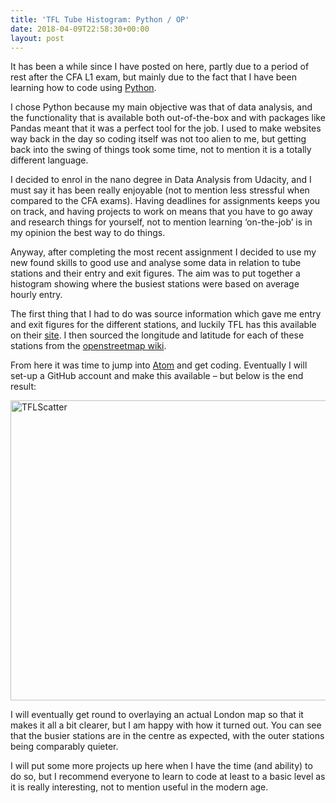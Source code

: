 ```yaml
---
title: 'TFL Tube Histogram: Python / OP'
date: 2018-04-09T22:58:30+00:00
layout: post
---
```

It has been a while since I have posted on here, partly due to a period of rest after the CFA L1 exam, but mainly due to the fact that I have been learning how to code using [Python](https://www.python.org/).

I chose Python because my main objective was that of data analysis, and the functionality that is available both out-of-the-box and with packages like Pandas meant that it was a perfect tool for the job. I used to make websites way back in the day so coding itself was not too alien to me, but getting back into the swing of things took some time, not to mention it is a totally different language.

I decided to enrol in the nano degree in Data Analysis from Udacity, and I must say it has been really enjoyable (not to mention less stressful when compared to the CFA exams). Having deadlines for assignments keeps you on track, and having projects to work on means that you have to go away and research things for yourself, not to mention learning &#8216;on-the-job&#8217; is in my opinion the best way to do things.

Anyway, after completing the most recent assignment I decided to use my new found skills to good use and analyse some data in relation to tube stations and their entry and exit figures. The aim was to put together a histogram showing where the busiest stations were based on average hourly entry.

The first thing that I had to do was source information which gave me entry and exit figures for the different stations, and luckily TFL has this available on their [site](https://data.london.gov.uk/dataset/london-underground-performance-reports). I then sourced the longitude and latitude for each of these stations from the [openstreetmap wiki](https://wiki.openstreetmap.org/wiki/List_of_London_Underground_stations).

From here it was time to jump into [Atom](https://atom.io/) and get coding. Eventually I will set-up a GitHub account and make this available &#8211; but below is the end result:

<img loading="lazy" class="alignnone size-full wp-image-1873" src="https://empiahanalysis.files.wordpress.com/2018/04/tflscatter.png?resize=640%2C480" alt="TFLScatter" width="640" height="480" data-recalc-dims="1" /> 

I will eventually get round to overlaying an actual London map so that it makes it all a bit clearer, but I am happy with how it turned out. You can see that the busier stations are in the centre as expected, with the outer stations being comparably quieter.

I will put some more projects up here when I have the time (and ability) to do so, but I recommend everyone to learn to code at least to a basic level as it is really interesting, not to mention useful in the modern age.

&nbsp;
